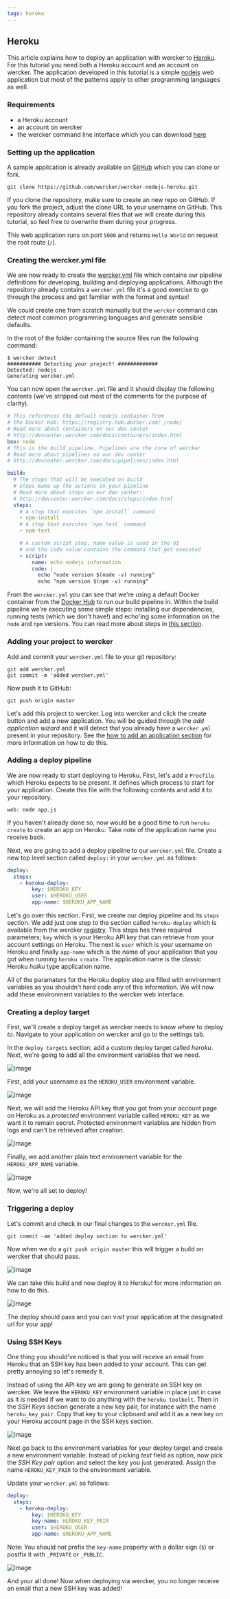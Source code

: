```yaml
---
tags: heroku
---
```


## Heroku

This article explains how to deploy an application with wercker to
[Heroku](https://heroku.com). For this tutorial you need both a Heroku
account and an account on wercker. The application developed in this
tutorial is a simple [nodejs](/docs/languages/nodejs.html) web
application but most of the patterns apply to other programming
languages as well.

### Requirements

* a Heroku account
* an account on wercker
* the wercker command line interface which you can download
    [here](http://wercker.com/downloads/)

### Setting up the application

A sample application is already available on
[GitHub](https://github.com/wercker/wercker-nodejs-heroku) which you can
clone or fork.

```no-highlight
git clone https://github.com/wercker/wercker-nodejs-heroku.git
```

If you clone the repository, make sure to create an new repo on GitHub.
If you fork the project, adjust the clone URL to your username on
GitHub. This repository already contains several files that we will
create during this tutorial, so feel free to overwrite them during your
progress.

This web application runs on port `5000` and returns `Hello World` on
request the root route (`/`).

### Creating the wercker.yml file

We are now ready to create the
[wercker.yml](/docs/wercker-yml/index.html) file which contains our
pipeline definitions for developing, building and deploying
applications. Although the repository already contains a `wercker.yml`
file it's a good exercise to go through the process and get familiar
with the format and syntax!

We could create one from scratch manually but the `wercker` command can
detect most common programming languages and generate sensible defaults.

In the root of the folder containing the source files run the following
command:

```no-highlight
$ wercker detect
########### Detecting your project! #############
Detected: nodejs
Generating wercker.yml
```

You can now open the `wercker.yml` file and it should display the
following contents (we've stripped out most of the comments for the
purpose of clarity).

```yaml
# This references the default nodejs container from
# the Docker Hub: https://registry.hub.docker.com/_/node/
# Read more about containers on our dev center
# http://devcenter.wercker.com/docs/containers/index.html
box: node
# This is the build pipeline. Pipelines are the core of wercker
# Read more about pipelines on our dev center
# http://devcenter.wercker.com/docs/pipelines/index.html

build:
  # The steps that will be executed on build
  # Steps make up the actions in your pipeline
  # Read more about steps on our dev center:
  # http://devcenter.wercker.com/docs/steps/index.html
  steps:
    # A step that executes `npm install` command
    - npm-install
    # A step that executes `npm test` command
    - npm-test

    # A custom script step, name value is used in the UI
    # and the code value contains the command that get executed
    - script:
        name: echo nodejs information
        code: |
          echo "node version $(node -v) running"
          echo "npm version $(npm -v) running"

```

From the `wercker.yml` you can see that we're using a default Docker
container from the [Docker Hub](https://hub.docker.com/) to run our build pipeline in. Within
the build pipeline we're executing some simple steps: installing our
dependencies, running tests (which we don't have!) and echo'ing some
information on the `node` and `npm` versions. You can read more about
steps in [this section](/docs/steps/index.html).

### Adding your project to wercker

Add and commit your `wercker.yml` file to your git repository:

```no-highlight
git add wercker.yml
git commit -m 'added wercker.yml'
```

Now push it to GitHub:

```no-highlight
git push origin master
```

Let's add this project to wercker. Log into wercker and click the
create button and add a new application. You will be guided through the
_add application wizard_ and it will detect that you already have a
`wercker.yml` present in your repository. See the [how to add an application section](/docs/web-interface/adding-a-new-application.html)
for more information on how to do this.

### Adding a deploy pipeline

We are now ready to start deploying to Heroku. First, let's add a
`Procfile` which Heroku expects to be present. It defines which process
to start for your application. Create this file with the following
contents and add it to your repository.

```no-highlight
web: node app.js
```

If you haven't already
done so, now would be a good time to run `heroku create` to create an
app on Heroku. Take note of the application name you receive back.

Next, we are going to add a deploy pipeline to our `wercker.yml` file.
Create a new top level section called `deploy:` in your `wercker.yml` as
follows:

```yaml
deploy:
  steps:
    - heroku-deploy:
        key: $HEROKU_KEY
        user: $HEROKU_USER
        app-name: $HEROKU_APP_NAME
```

Let's go over this section. First, we create our deploy pipeline and its
`steps` section. We add just one step to the section called `heroku-deploy` which
is available from the wercker [registry](https://app.wercker.com/#explore). This steps has three
required parameters; `key` which is your Heroku API key that can
retrieve from your account settings on Heroku. The next is `user` which
is your username on Heroku and finally `app-name` which is the name of
your application that you got when running `heroku create`. The
application name is the classic Heroku _haiku_ type application name.

All of the paramaters for the Heroku deploy step are filled with
environment variables as you shouldn't hard code any of this
information. We will now add these environment variables to the wercker
web interface.

### Creating a deploy target

First, we'll create a deploy target as wercker needs to know *where* to
deploy *to*. Navigate to your application on wercker and go to the
settings tab.

In the `deploy targets` section, add a custom deploy target called
*heroku*. Next, we're going to add all the environment variables that we
need.

![image](/images/heroku_01.jpg)

First, add your username as the `HEROKU_USER` environment variable.

![image](/images/heroku_02.jpg)

Next, we will add the Heroku API key that you got from your account page
on Heroku as a _protected_ environment variable called `HEROKU_KEY` as we want it to remain
secret. Protected environment variables are hidden from logs and can't
be retrieved after creation.

![image](/images/heroku_03.jpg)

Finally, we add another plain text environment variable for the
`HEROKU_APP_NAME` variable.

![image](/images/heroku_04.jpg)

Now, we're all set to deploy!

### Triggering a deploy

Let's commit and check in our final changes to the `wercker.yml` file.

```no-highlight
git commit -am 'added deploy section to wercker.yml'
```

Now when we do a `git push origin master` this will trigger a build on
wercker that should pass.

![image](/images/heroku_05.jpg)

We can take this build and now deploy it to Heroku!
for more information on how to do this.

![image](/images/heroku_06.jpg)

The deploy should pass and you can visit your application at the
designated url for your app!

### Using SSH Keys

One thing you should've noticed is that you will receive an email from
Heroku that an SSH key has been added to your account. This can get
pretty annoying so let's remedy it.

Instead of using the API key we are going to generate an SSH key on
wercker. We leave the `HEROKU_KEY` environment variable in place just in
case as it
is needed if we want to do anything with the `heroku toolbelt`.
Then in the *SSH Keys* section generate a new key pair,
for instance with the name `heroku_key_pair`. Copy that key to your
clipboard and add it as a new key on your Heroku account page in the SSH
keys section.

![image](/images/heroku_07.jpg)

Next go back to the environment variables for your deploy target and
create a new environment variable. Instead of picking *text* field as option, now pick the *SSH Key pair*
option and select the key you just generated. Assign the name
`HEROKU_KEY_PAIR` to the environment variable.

Update your `wercker.yml` as follows:

```yaml
deploy:
  steps:
    - heroku-deploy:
        key: $HEROKU_KEY
        key-name: HEROKU_KEY_PAIR
        user: $HEROKU_USER
        app-name: $HEROKU_APP_NAME
```

Note: You should not prefix the `key-name` property with a dollar 
sign (`$`) or postfix it with `_PRIVATE` or `_PUBLIC`.

![image](/images/heroku_08.jpg)

And your all done! Now when deploying via wercker, you no longer receive
an email that a new SSH key was added!

